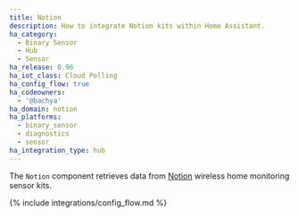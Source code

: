 ```yaml
---
title: Notion
description: How to integrate Notion kits within Home Assistant.
ha_category:
  - Binary Sensor
  - Hub
  - Sensor
ha_release: 0.96
ha_iot_class: Cloud Polling
ha_config_flow: true
ha_codeowners:
  - '@bachya'
ha_domain: notion
ha_platforms:
  - binary_sensor
  - diagnostics
  - sensor
ha_integration_type: hub
---
```


The `Notion` component retrieves data from [Notion](https://getnotion.com) wireless
home monitoring sensor kits.

{% include integrations/config_flow.md %}
